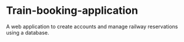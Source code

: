 # Train-booking-application

A web application to create accounts and manage railway reservations using a database.
